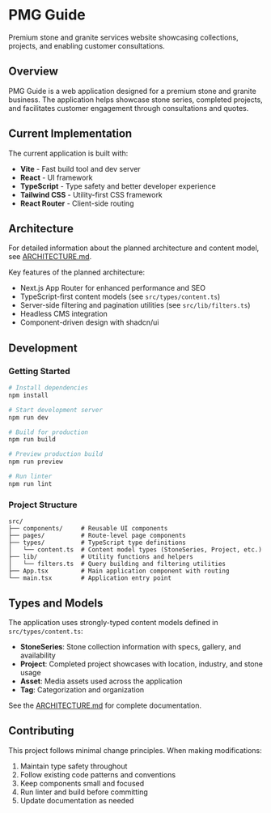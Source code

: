# PMG Guide

Premium stone and granite services website showcasing collections, projects, and enabling customer consultations.

## Overview

PMG Guide is a web application designed for a premium stone and granite business. The application helps showcase stone series, completed projects, and facilitates customer engagement through consultations and quotes.

## Current Implementation

The current application is built with:
- **Vite** - Fast build tool and dev server
- **React** - UI framework
- **TypeScript** - Type safety and better developer experience
- **Tailwind CSS** - Utility-first CSS framework
- **React Router** - Client-side routing

## Architecture

For detailed information about the planned architecture and content model, see [ARCHITECTURE.md](./ARCHITECTURE.md).

Key features of the planned architecture:
- Next.js App Router for enhanced performance and SEO
- TypeScript-first content models (see `src/types/content.ts`)
- Server-side filtering and pagination utilities (see `src/lib/filters.ts`)
- Headless CMS integration
- Component-driven design with shadcn/ui

## Development

### Getting Started

```bash
# Install dependencies
npm install

# Start development server
npm run dev

# Build for production
npm run build

# Preview production build
npm run preview

# Run linter
npm run lint
```

### Project Structure

```
src/
├── components/     # Reusable UI components
├── pages/          # Route-level page components
├── types/          # TypeScript type definitions
│   └── content.ts  # Content model types (StoneSeries, Project, etc.)
├── lib/            # Utility functions and helpers
│   └── filters.ts  # Query building and filtering utilities
├── App.tsx         # Main application component with routing
└── main.tsx        # Application entry point
```

## Types and Models

The application uses strongly-typed content models defined in `src/types/content.ts`:

- **StoneSeries**: Stone collection information with specs, gallery, and availability
- **Project**: Completed project showcases with location, industry, and stone usage
- **Asset**: Media assets used across the application
- **Tag**: Categorization and organization

See the [ARCHITECTURE.md](./ARCHITECTURE.md) for complete documentation.

## Contributing

This project follows minimal change principles. When making modifications:
1. Maintain type safety throughout
2. Follow existing code patterns and conventions
3. Keep components small and focused
4. Run linter and build before committing
5. Update documentation as needed

